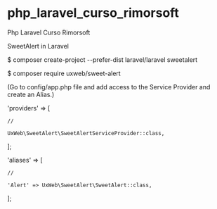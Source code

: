 # php_laravel_curso_rimorsoft
Php Laravel Curso Rimorsoft

SweetAlert in Laravel

$ composer create-project --prefer-dist laravel/laravel sweetalert

$ composer require uxweb/sweet-alert

(Go to config/app.php file and add access to the Service Provider and create an Alias.)

'providers' => [

    //

    UxWeb\SweetAlert\SweetAlertServiceProvider::class,

];

'aliases' => [

    //

    'Alert' => UxWeb\SweetAlert\SweetAlert::class,

];









